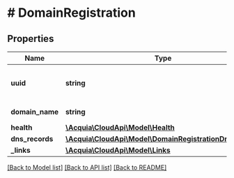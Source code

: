 # # DomainRegistration

## Properties

Name | Type | Description | Notes
------------ | ------------- | ------------- | -------------
**uuid** | **string** | The UUID of the domain registration. |
**domain_name** | **string** | The domain name. |
**health** | [**\Acquia\CloudApi\Model\Health**](Health.md) |  |
**dns_records** | [**\Acquia\CloudApi\Model\DomainRegistrationDnsRecords**](DomainRegistrationDnsRecords.md) |  |
**_links** | [**\Acquia\CloudApi\Model\Links**](Links.md) |  |

[[Back to Model list]](../../README.md#models) [[Back to API list]](../../README.md#endpoints) [[Back to README]](../../README.md)
